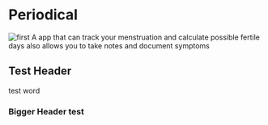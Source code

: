 # Periodical
![first](https://user-images.githubusercontent.com/109476616/179425374-82d992cd-9162-4a5c-9eda-104d1635d26f.jpg)
 A app that can track your menstruation and calculate possible fertile days also allows you to take notes and document symptoms
## Test Header
test word
### Bigger Header test
